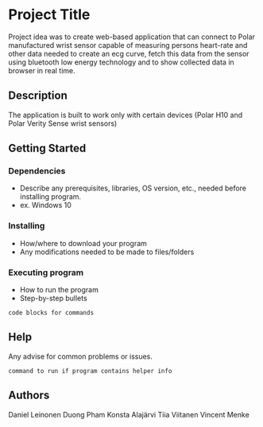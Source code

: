 # Project Title

Project idea was to create web-based application that can connect to Polar manufactured wrist sensor capable of measuring persons heart-rate and other data needed to create an ecg curve, fetch this data from the sensor using bluetooth low energy technology and to show collected data in browser in real time.

## Description

The application is built to work only with certain devices (Polar H10 and Polar Verity Sense wrist sensors) 

## Getting Started

### Dependencies

* Describe any prerequisites, libraries, OS version, etc., needed before installing program.
* ex. Windows 10

### Installing

* How/where to download your program
* Any modifications needed to be made to files/folders

### Executing program

* How to run the program
* Step-by-step bullets
```
code blocks for commands
```

## Help

Any advise for common problems or issues.
```
command to run if program contains helper info
```

## Authors

Daniel Leinonen
Duong Pham
Konsta Alajärvi
Tiia Viitanen
Vincent Menke




